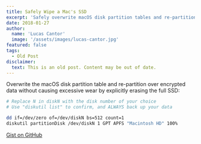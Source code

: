 ```yaml
---
title: Safely Wipe a Mac's SSD
excerpt: 'Safely overwrite macOS disk partition tables and re-partition over encrypted data without excessive SSD wear.'
date: 2018-01-27
author:
  name: 'Lucas Cantor'
  image: '/assets/images/lucas-cantor.jpg'
featured: false
tags:
  - Old Post
disclaimer:
  text: This is an old post. Content may be out of date.
---
```


Overwrite the macOS disk partition table and re-partition over encrypted data without causing excessive wear by explicitly erasing the full SSD:

```bash
# Replace N in diskN with the disk number of your choice
# Use "diskutil list" to confirm, and ALWAYS back up your data

dd if=/dev/zero of=/dev/diskN bs=512 count=1
diskutil partitionDisk /dev/diskN 1 GPT APFS "Macintosh HD" 100%
```

[Gist on GitHub](https://gist.github.com/lucascantor/5316443b3e791c8301196a11b85adf66)
